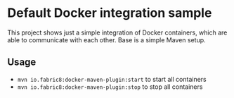 # Default Docker integration sample

This project shows just a simple integration of Docker containers, which are able to communicate with each other.
Base is a simple Maven setup.

## Usage

* `mvn io.fabric8:docker-maven-plugin:start` to start all containers
* `mvn io.fabric8:docker-maven-plugin:stop` to stop all containers
